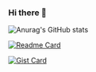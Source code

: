 ### Hi there 👋

<!--
**alirezachali/alirezachali** is a ✨ _special_ ✨ repository because its `README.md` (this file) appears on your GitHub profile.

Here are some ideas to get you started:

- 🔭 I’m currently working on ...
- 🌱 I’m currently learning ...
- 👯 I’m looking to collaborate on ...
- 🤔 I’m looking for help with ...
- 💬 Ask me about ...
- 📫 How to reach me: ...
- 😄 Pronouns: ...
- ⚡ Fun fact: ...
-->

![Anurag's GitHub stats](https://github-readme-stats.vercel.app/api?username=alirezachali&show_icons=true&theme=transparent&bg_color=00000000)


[![Readme Card](https://github-readme-stats.vercel.app/api/pin/?username=alirezachali&repo=alirezachali.github.io)](https://github.com/alirezachali/alirezachali.github.io)


[![Gist Card](https://github-readme-stats.vercel.app/api/gist?id=7e6c93b37e8b6f2ba7cf2bb42583709b)](https://gist.github.com/alirezachali/7e6c93b37e8b6f2ba7cf2bb42583709b/)
